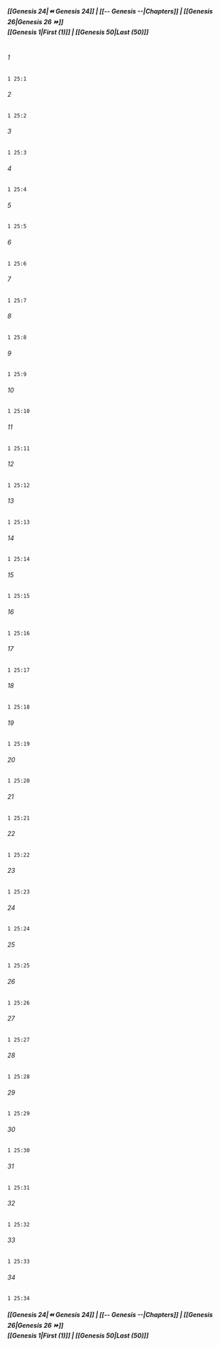 
##### **[[Genesis 24|⏪ Genesis 24]] | [[-- Genesis --|Chapters]] | [[Genesis 26|Genesis 26 ⏩]]**<br>**[[Genesis 1|First (1)]] | [[Genesis 50|Last (50)]]**<br><br>

###### 1
``` verse
1 25:1
```
###### 2
``` verse
1 25:2
```
###### 3
``` verse
1 25:3
```
###### 4
``` verse
1 25:4
```
###### 5
``` verse
1 25:5
```
###### 6
``` verse
1 25:6
```
###### 7
``` verse
1 25:7
```
###### 8
``` verse
1 25:8
```
###### 9
``` verse
1 25:9
```
###### 10
``` verse
1 25:10
```
###### 11
``` verse
1 25:11
```
###### 12
``` verse
1 25:12
```
###### 13
``` verse
1 25:13
```
###### 14
``` verse
1 25:14
```
###### 15
``` verse
1 25:15
```
###### 16
``` verse
1 25:16
```
###### 17
``` verse
1 25:17
```
###### 18
``` verse
1 25:18
```
###### 19
``` verse
1 25:19
```
###### 20
``` verse
1 25:20
```
###### 21
``` verse
1 25:21
```
###### 22
``` verse
1 25:22
```
###### 23
``` verse
1 25:23
```
###### 24
``` verse
1 25:24
```
###### 25
``` verse
1 25:25
```
###### 26
``` verse
1 25:26
```
###### 27
``` verse
1 25:27
```
###### 28
``` verse
1 25:28
```
###### 29
``` verse
1 25:29
```
###### 30
``` verse
1 25:30
```
###### 31
``` verse
1 25:31
```
###### 32
``` verse
1 25:32
```
###### 33
``` verse
1 25:33
```
###### 34
``` verse
1 25:34
```

##### **[[Genesis 24|⏪ Genesis 24]] | [[-- Genesis --|Chapters]] | [[Genesis 26|Genesis 26 ⏩]]**<br>**[[Genesis 1|First (1)]] | [[Genesis 50|Last (50)]]**
